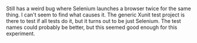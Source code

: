 Still has a weird bug where Selenium launches a browser twice for the same thing. I can't seem to find what causes it.
The generic Xunit test project is there to test if all tests do it, but it turns out to be just Selenium.
The test names could probably be better, but this seemed good enough for this experiment.
